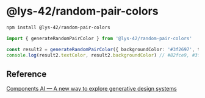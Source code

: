# @lys-42/random-pair-colors

```sh
npm install @lys-42/random-pair-colors
```

```typescript
import { generateRandomPairColor } from '@lys-42/random-pair-colors'

const result2 = generateRandomPairColor({ backgroundColor: '#3f2697', threshold: 70 })
console.log(result2.textColor, result2.backgroundColor) // #82fce9, #3f2697
```

## Reference

[Components AI — A new way to explore generative design systems](https://components.ai/notes/computational-theming)
